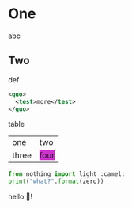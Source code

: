 # One

abc

## Two

def

```xml
<quo>
  <test>more</test>
</quo>
```

table

<table>
  <tbody>
    <tr>
      <td>one</td>
      <td>two</td>
    </tr>
    <tr>
      <td>three</td>
      <td><span style="background-color:#cc33cc">four</span></td>
    </tr>
  </tbody>
</table>

```python
from nothing import light :camel:
print("what?".format(zero))
```

hello :camel:!

